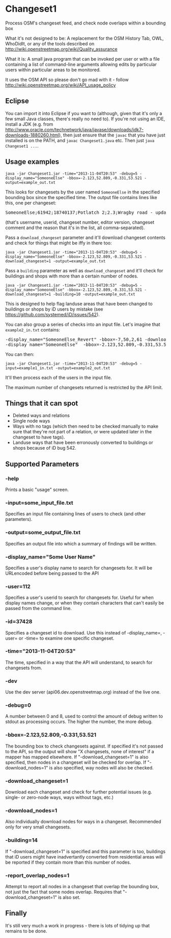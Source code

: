 Changeset1
==========
Process OSM's changeset feed, and check node overlaps within a bounding box

What it's not designed to be:
A replacement for the OSM History Tab, OWL, WhoDidIt, or any of the tools described on http://wiki.openstreetmap.org/wiki/Quality_assurance

What it is:
A small java program that can be invoked per user or with a file containing a list of command-line arguments allowing edits by particular users within particular areas to be monitored.

It uses the OSM API so please don't go mad with it - follow http://wiki.openstreetmap.org/wiki/API_usage_policy


Eclipse
-------
You can import it into Eclipse if you want to (although, given that it's only a few small Java classes, there's really no need to).  If you're not using an IDE, install a JDK (e.g. from http://www.oracle.com/technetwork/java/javase/downloads/jdk7-downloads-1880260.html), then just ensure that the `javac` that you have just installed is on the PATH, and `javac Changeset1.java` etc.  Then just `java Changeset1 ...`. 


Usage examples
--------------
    java -jar Changeset1.jar -time="2013-11-04T20:53" -debug=5 -display_name="SomeoneElse" -bbox=-2.123,52.809,-0.331,53.521 -output=example_out.txt

This looks for changesets by the user named `SomeoneElse` in the specified bounding box since the specified time.  The output file contains lines like this, one per changeset:

<pre>
SomeoneElse;61942;18740137;Potlatch 2;2.3;Wragby road - updated lanes where I'd miscounted.;Changeset: bbox overlaps
</pre>

(that's username, userid, changeset number, editor version, changeset comment and the reason that it's in the list, all comma-separated).

Pass a `download_changeset` parameter and it'll download changeset contents and check for things that might be iffy in there too:

    java -jar Changeset1.jar -time="2013-11-04T20:53" -debug=5 -display_name="SomeoneElse" -bbox=-2.123,52.809,-0.331,53.521 -download_changeset=1 -output=example_out.txt


Pass a `building` parameter as well as `download_changeset` and it'll check for buildings and shops with more than a certain number of nodes.

    java -jar Changeset1.jar -time="2013-11-04T20:53" -debug=5 -display_name="SomeoneElse" -bbox=-2.123,52.809,-0.331,53.521 -download_changeset=1 -building=10 -output=example_out.txt

This is designed to help flag landuse areas that have been changed to buildings or shops by iD users by mistake (see https://github.com/systemed/iD/issues/542).


You can also group a series of checks into an input file.  Let's imagine that `example2_in.txt` contains:

<pre>
-display_name="SomeoneElse_Revert" -bbox=-7,50,2,61 -download_changeset=1
-display_name="SomeoneElse"  -bbox=-2.123,52.809,-0.331,53.521 -download_changeset=1
</pre>

You can then:

    java -jar Changeset1.jar -time="2013-11-04T20:53" -debug=5 -input=example1_in.txt -output=example2_out.txt

It'll then process each of the users in the input file.

The maximum number of changesets returned is restricted by the API limit.


Things that it can spot
-----------------------
* Deleted ways and relations
* Single node ways
* Ways with no tags (which then need to be checked manually to make sure that they're not part of a relation, or were updated later in the changeset to have tags).
* Landuse ways that have been erronously converted to buildings or shops because of iD bug 542.


Supported Parameters
---------------------
### -help  
Prints a basic "usage" screen.

### -input=some_input_file.txt
Specifies an input file containing lines of users to check (and other parameters).

### -output=some_output_file.txt
Specifies an output file into which a summary of findings will be written.

### -display_name="Some User Name"
Specifies a user's display name to search for changesets for.  It will be URLencoded before being passed to the API

### -user=112
Specifies a user's userid to search for changesets for.  Useful for when display names change, or when they contain characters that can't easily be passed from the command line.

### -id=37428
Specifies a changeset id to download.  Use this instead of -display_name=, -user= or -time= to examine one specific changeset.

### -time="2013-11-04T20:53"
The time, specified in a way that the API will understand, to search for changesets from.

### -dev
Use the dev server (api06.dev.openstreetmap.org) instead of the live one.
 
### -debug=0
A number between 0 and 8, used to control the amount of debug written to stdout as processing occurs.  The higher the number, the more debug.

### -bbox=-2.123,52.809,-0.331,53.521
The bounding box to check changesets against.  If specified it's not passed to the API, so the output will show "X changesets, none of interest" if a mapper has mapped elsewhere.  If "-download_changeset=1" is also specified, then nodes in a changeset will be checked for overlap.  If "-download_nodes=1" is also specified, way nodes will also be checked.

### -download_changeset=1
Download each changeset and check for further potential issues (e.g. single- or zero-node ways, ways without tags, etc.) 

### -download_nodes=1
Also individually download nodes for ways in a changeset.  Recommended only for very small changesets.
 
### -building=14
If "-download_changeset=1" is specified and this parameter is too, buildings that iD users might have inadvertantly converted from residential areas will be reported if they contain more than this number of nodes. 

### -report_overlap_nodes=1
Attempt to report all nodes in a changeset that overlap the bounding box, not just the fact that some nodes overlap.  Requires that "-download_changeset=1" is also set.


Finally
-------
It's still very much a work in progress - there is lots of tidying up that remains to be done.
